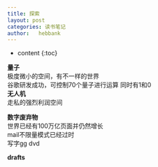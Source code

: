 ```yaml
---
title: 探索
layout: post
categories: 读书笔记
author:   hebbank
---
```

* content
{:toc}

**量子**  
极度微小的空间，有不一样的世界  
谷歌研发成功，可控制70个量子进行运算  同时有1和0  
**无人机**   
走私的强烈利润空间   





**数字废弃物**  
世界已经有100万亿页面并仍然增长  
mail不限量模式已经过时  
写字gg
dvd

**drafts**
